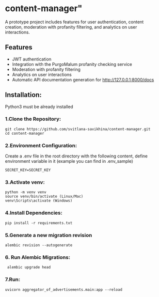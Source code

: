 # content-manager" 
A prototype project includes features for user authentication, content creation, moderation with profanity filtering, and analytics on user interactions.
## Features
* JWT authentication
* Integration with the PurgoMalum profanity checking service 
* Moderation with profanity filtering
* Analytics on user interactions
* Automatic API documentation generation for http://127.0.0.1:8000/docs

##  Installation:
Python3 must be already installed

### 1.Clone the Repository:
```shell
git clone https://github.com/svitlana-savikhina/content-manager.git
cd content-manager
```
### 2.Environment Configuration: 
Create a .env file in the root directory with the following content, define environment variable in it (example you can find in .env_sample)
```shell
SECRET_KEY=SECRET_KEY
```
### 3.Activate venv:
```shell
python -m venv venv
source venv/bin/activate (Linux/Mac)
venv\Scripts\activate (Windows)
```
### 4.Install Dependencies:
```shell
pip install -r requirements.txt
```
### 5.Generate a new migration revision
```shell
alembic revision --autogenerate
```
### 6. Run Alembic Migrations:
```shell
 alembic upgrade head
```
### 7.Run:
```shell
uvicorn aggregator_of_advertisements.main:app --reload
```
